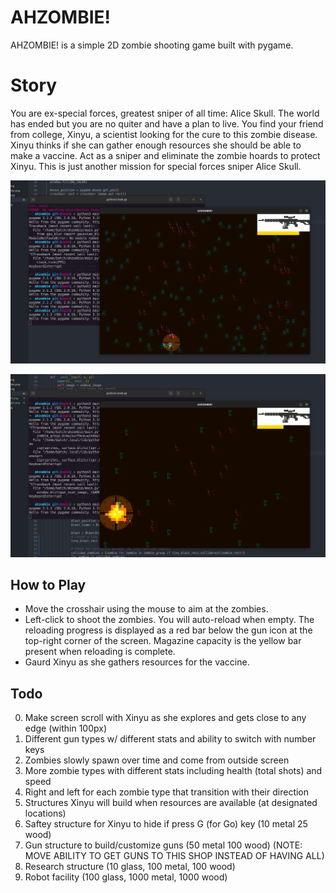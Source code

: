 # AHZOMBIE!

AHZOMBIE! is a simple 2D zombie shooting game built with pygame.

# Story
You are ex-special forces, greatest sniper of all time: Alice Skull.
The world has ended but you are no quiter and have a plan to live.
You find your friend from college, Xinyu, a scientist looking for
the cure to this zombie disease. Xinyu thinks if she can gather 
enough resources she should be able to make a vaccine. Act as a 
sniper and eliminate the zombie hoards to protect Xinyu. This is
just another mission for special forces sniper Alice Skull.

![Game Screenshot](./assets/game_screenshot_1.png)

![Game Screenshot with Crosshair](./assets/game_screenshot_2.png)

## How to Play

- Move the crosshair using the mouse to aim at the zombies.
- Left-click to shoot the zombies. You will auto-reload when empty.
The reloading progress is displayed as a red bar below the gun 
icon at the top-right corner of the screen. Magazine capacity 
is the yellow bar present when reloading is complete. 
- Gaurd Xinyu as she gathers resources for the vaccine.

##  Todo

0. Make screen scroll with Xinyu as she explores and gets close to any edge (within 100px)
1. Different gun types w/ different stats and ability to switch with number keys
2. Zombies slowly spawn over time and come from outside screen
3. More zombie types with different stats including health (total shots) and speed
4. Right and left for each zombie type that transition with their direction
5. Structures Xinyu will build when resources are available (at designated locations)
6. Saftey structure for Xinyu to hide if press G (for Go) key (10 metal 25 wood)
7. Gun structure to build/customize guns (50 metal 100 wood)
(NOTE: MOVE ABILITY TO GET GUNS TO THIS SHOP INSTEAD OF HAVING ALL)
8. Research structure (10 glass, 100 metal, 100 wood)
9. Robot facility (100 glass, 1000 metal, 1000 wood)